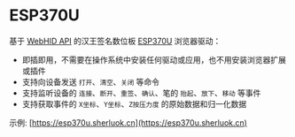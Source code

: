 # ESP370U

基于 [WebHID API](https://developer.mozilla.org/en-US/docs/Web/API/WebHID_API) 的汉王签名数位板 [ESP370U](http://www.signpro.com.cn/en/products/signsmall/sign_370U.html) 浏览器驱动：
- 即插即用，不需要在操作系统中安装任何驱动或应用，也不用安装浏览器扩展或插件
- 支持向设备发送 `打开`、`清空`、`关闭` 等命令
- 支持监听设备的 `连接`、`断开`、`重签`、`确认`、笔的 `抬起`、`放下`、`移动` 等事件
- 支持获取事件的 `X坐标`、`Y坐标`、`Z按压力度` 的原始数据和归一化数据

示例: [https://esp370u.sherluok.cn](https://esp370u.sherluok.cn)
